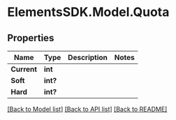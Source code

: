 # ElementsSDK.Model.Quota

## Properties

Name | Type | Description | Notes
------------ | ------------- | ------------- | -------------
**Current** | **int** |  | 
**Soft** | **int?** |  | 
**Hard** | **int?** |  | 

[[Back to Model list]](../README.md#documentation-for-models) [[Back to API list]](../README.md#documentation-for-api-endpoints) [[Back to README]](../README.md)

